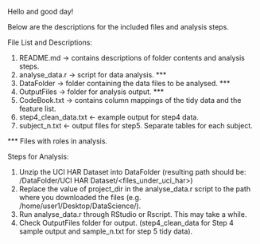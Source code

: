 Hello and good day!

Below are the descriptions for the included files and analysis steps. 

File List and Descriptions:
1) README.md -> contains descriptions of folder contents and analysis steps. 
2) analyse_data.r -> script for data analysis. ***
3) DataFolder -> folder containing the data files to be analysed. *** 
4) OutputFiles -> folder for analysis output. ***
5) CodeBook.txt -> contains column mappings of the tidy data and the feature list.
6) step4_clean_data.txt <- example output for step4 data.
7) subject_n.txt <- output files for step5. Separate tables for each subject.

*** Files with roles in analysis.

Steps for Analysis:
1) Unzip the UCI HAR Dataset into DataFolder (resulting path should be: /DataFolder/UCI HAR Dataset/<files_under_uci_har>)
2) Replace the value of project_dir in the analyse_data.r script to the path where you downloaded the files (e.g. /home/user1/Desktop/DataScience/).
3) Run analyse_data.r through RStudio or Rscript. This may take a while.
4) Check OutputFiles folder for output. (step4_clean_data for Step 4 sample output and sample_n.txt for step 5 tidy data).




